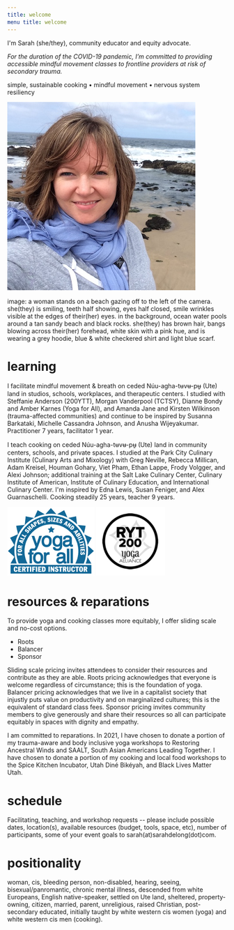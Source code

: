 ```yaml
---
title: welcome 
menu title: welcome
---
```



I'm Sarah (she/they), community educator and equity advocate. 

*For the duration of the COVID-19 pandemic, I’m committed to providing accessible mindful movement classes to frontline providers at risk of secondary trauma.* 

simple, sustainable cooking • mindful movement • nervous system resiliency 

![me](/hihello.JPG)

image: a woman stands on a beach gazing off to the left of the camera. she(they) is smiling, teeth half showing, eyes half closed, smile wrinkles visible at the edges of their(her) eyes. in the background, ocean water pools around a tan sandy beach and black rocks. she(they) has brown hair, bangs blowing across their(her) forehead, white skin with a pink hue, and is wearing a grey hoodie, blue & white checkered shirt and light blue scarf.  

# learning 

I facilitate mindful movement & breath on ceded Núu-agha-tʉvʉ-pʉ̱ (Ute) land in studios, schools, workplaces, and therapeutic centers. I studied with Steffanie Anderson (200YTT), Morgan Vanderpool (TCTSY), Dianne Bondy and Amber Karnes (Yoga for All), and Amanda Jane and Kirsten Wilkinson (trauma-affected communities) and continue to be inspired by Susanna Barkataki, Michelle Cassandra Johnson, and Anusha Wijeyakumar. Practitioner 7 years, facilitator 1 year.

I teach cooking on ceded Núu-agha-tʉvʉ-pʉ̱ (Ute) land in community centers, schools, and private spaces. I studied at the Park City Culinary Institute (Culinary Arts and Mixology) with Greg Neville, Rebecca Millican, Adam Kreisel, Houman Gohary, Viet Pham, Ethan Lappe, Frody Volgger, and Alexi Johnson; additional training at the Salt Lake Culinary Center, Culinary Institute of American, Institute of Culinary Education, and International Culinary Center. I'm inspired by Edna Lewis, Susan Feniger, and Alex Guarnaschelli. Cooking steadily 25 years, teacher 9 years. 

![yogaforallinstructor](/yfa_badge_cyan_200.jpg) ![RYT200](/RYTyogaalliance.jpg) 

# resources & reparations 

To provide yoga and cooking classes more equitably, I offer sliding scale and no-cost options. 

- Roots 
- Balancer
- Sponsor 

Sliding scale pricing invites attendees to consider their resources and contribute as they are able. Roots pricing acknowledges that everyone is welcome regardless of circumstance; this is the foundation of yoga. Balancer pricing acknowledges that we live in a capitalist society that injustly puts value on productivity and on marginalized cultures; this is the equivalent of standard class fees. Sponsor pricing invites community members to give generously and share their resources so all can participate equitably in spaces with dignity and empathy. 

I am committed to reparations. In 2021, I have chosen to donate a portion of my trauma-aware and body inclusive yoga workshops to Restoring Ancestral Winds and SAALT, South Asian Americans Leading Together. I have chosen to donate a portion of my cooking and local food workshops to the Spice Kitchen Incubator, Utah Diné Bikéyah, and Black Lives Matter Utah. 

# schedule 

Facilitating, teaching, and workshop requests -- please include possible dates, location(s), available resources (budget, tools, space, etc), number of participants, some of your event goals to sarah(at)sarahdelong(dot)com. 

# positionality 

woman, cis, bleeding person, non-disabled, hearing, seeing, bisexual/panromantic, chronic mental illness, descended from white Europeans, English native-speaker, settled on Ute land, sheltered, property-owning, citizen, married, parent, unreligious, raised Christian, post-secondary educated, initially taught by white western cis women (yoga) and white western cis men (cooking). 
